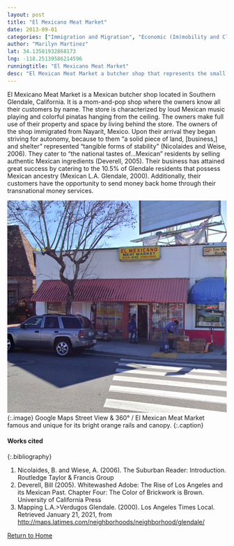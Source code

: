 ```yaml
---
layout: post
title: "El Mexicano Meat Market"
date: 2013-09-01
categories: ["Immigration and Migration", "Economic (Im)mobility and Class", "Global and Transnational"]
author: "Marilyn Martinez"
lat: 34.13581932868173
lng: -118.25139586214596
runningtitle: "El Mexicano Meat Market"
desc: "El Mexican Meat Market a butcher shop that represents the small but strong Mexican American population found in Glendale, California. Its authenticity provides customers with a taste of home."
---
```

El Mexicano Meat Market is a Mexican butcher shop located in Southern Glendale, California. It is a mom-and-pop shop where the owners know all their customers by name. The store is characterized by loud Mexican music playing and colorful pinatas hanging from the ceiling. The owners make full use of their property and space by living behind the store. The owners of the shop immigrated from Nayarit, Mexico. Upon their arrival they began striving for autonomy, because to them “a solid piece of land, [business,] and shelter” represented “tangible forms of stability” (Nicolaides and Weise, 2006). They cater to “the national tastes of…Mexican” residents by selling authentic Mexican ingredients (Deverell, 2005). Their business has attained great success by catering to the 10.5% of Glendale residents that possess Mexican ancestry (Mexican L.A. Glendale, 2000). Additionally, their customers have the opportunity to send money back home through their transnational money services. 

![El Mexicano Meat Market](images/ElMexicanoMeatMarket_Pin1_Image1.jpg)
   {:.image} 
Google Maps Street View & 360° / El Mexican Meat Market famous and unique for its bright orange rails and canopy.
   {:.caption} 

#### Works cited

{:.bibliography}
1. Nicolaides, B. and Wiese, A. (2006). ​The Suburban Reader: Introduction. ​Routledge Taylor & Francis Group
2. Deverell, Bill (2005). Whitewashed Adobe: The Rise of Los Angeles and its Mexican Past. Chapter Four: The Color of Brickwork is Brown. University of California Press
3. Mapping L.A.>Verdugos Glendale. ​(2000). Los Angeles Times Local. Retrieved January 21, 2021, from http://maps.latimes.com/neighborhoods/neighborhood/glendale/ 

[Return to Home](https://uclachicanxstudies.github.io/BarrioSuburbanisms/)
